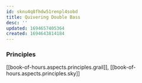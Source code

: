 ```yaml
---
id: sknu4q8fhdw51renpl4sobd
title: Quivering Double Bass
desc: ''
updated: 1694657405364
created: 1694643814184
---
```


### Principles

[[book-of-hours.aspects.principles.grail]], [[book-of-hours.aspects.principles.sky]]
